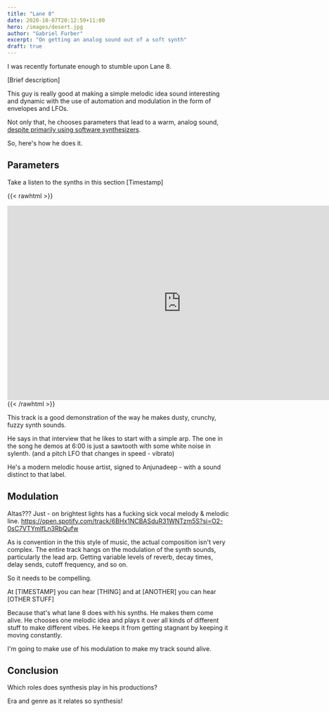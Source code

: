 ```yaml
---
title: "Lane 8"
date: 2020-10-07T20:12:59+11:00	
hero: /images/desert.jpg
author: "Gabriel Furber"
excerpt: "On getting an analog sound out of a soft synth"
draft: true
---
```


I was recently fortunate enough to stumble upon Lane 8.

[Brief description]

This guy is really good at making a simple melodic idea sound interesting and dynamic with the use of automation and modulation in the form of envelopes and LFOs.

Not only that, he chooses parameters that lead to a warm, analog sound, [despite primarily using software synthesizers](https://www.youtube.com/watch?v=G_eGfgCzQis).

So, here's how he does it. 

## Parameters

Take a listen to the synths in this section [Timestamp]

{{< rawhtml >}}
<iframe 
	frameborder="0" 
	scrolling="no" 
	marginheight="50%" 
	marginwidth="0"
	padding=""
	width="788.54" 
	height="443" 
	type="text/html" 
	src="https://www.youtube.com/embed/dtoWicp2ijQ?autoplay=0&fs=0&iv_load_policy=3&showinfo=0&rel=0&cc_load_policy=0&start=0&end=0">
</iframe>
{{< /rawhtml >}}

This track is a good demonstration of the way he makes dusty, crunchy, fuzzy synth sounds.

He says in that interview that he likes to start with a simple arp.
The one in the song he demos at 6:00 is just a sawtooth with some white noise in sylenth. (and a pitch LFO that changes in speed - vibrato)





He's a modern melodic house artist, signed to Anjunadeep - with a sound distinct to that label. 


## Modulation

Altas???
Just - on brightest lights has a fucking sick vocal melody & melodic line.
https://open.spotify.com/track/6BHx1NCBASduR31WNTzm5S?si=O2-0sC7VTYmlfLn3RbQufw




As is convention in the this style of music, the actual composition isn't very complex. The entire track hangs on the modulation of the synth sounds, particularly the lead arp. Getting variable levels of reverb, decay times, delay sends, cutoff frequency, and so on.

So it needs to be compelling.

At [TIMESTAMP] you can hear [THING]
and at [ANOTHER] you can hear [OTHER STUFF]


Because that's what lane 8 does with his synths. He makes them come alive.
He chooses one melodic idea and plays it over all kinds of different stuff to make different vibes. He keeps it from getting stagnant by keeping it moving constantly.

I'm going to make use of his modulation to make my track sound alive.








## Conclusion


Which roles does synthesis play in his productions?

Era and genre as it relates so synthesis!


